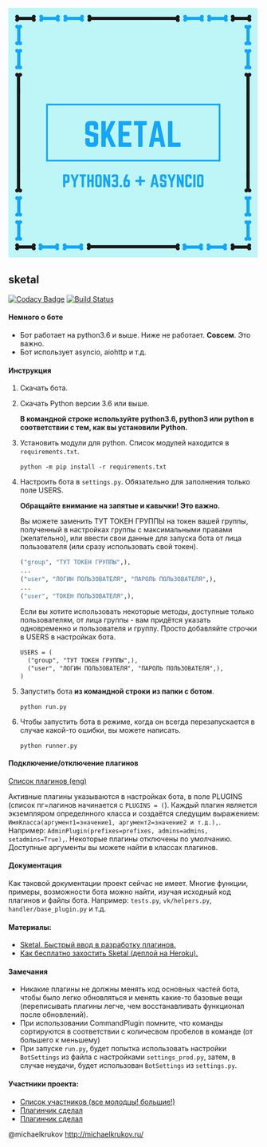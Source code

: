 ![Title](title.png)

## sketal

[![Codacy Badge](https://api.codacy.com/project/badge/Grade/1a5af7a2447a4f83838cb4ea9da0bb43)](https://www.codacy.com/app/m-krjukov/Sketal?utm_source=github.com&amp;utm_medium=referral&amp;utm_content=vk-brain/sketal&amp;utm_campaign=Badge_Grade) [![Build Status](https://travis-ci.org/vk-brain/sketal.svg?branch=master)](https://travis-ci.org/vk-brain/sketal)

#### Немного о боте
- Бот работает на python3.6 и выше. Ниже не работает. **Совсем**. Это важно.
- Бот использует asyncio, aiohttp и т.д.

#### Инструкция
1. Скачать бота.

2. Скачать Python версии 3.6 или выше.

   **В командной строке используйте python3.6, python3 или python в соответствии с тем, как вы установили Python.**

3. Установить модули для python. Список модулей находится в `requirements.txt`.
   ```
   python -m pip install -r requirements.txt
   ```

4. Настроить бота в `settings.py`. Обязательно для заполнения только поле USERS.

   **Обращайте внимание на запятые и кавычки! Это важно.**

   Вы можете заменить ТУТ ТОКЕН ГРУППЫ на токен вашей группы, полученный в настройках группы с максимальными правами (желательно), или ввести свои данные для запуска бота от лица пользователя (или сразу использовать свой токен).
   ```py
   ("group", "ТУТ ТОКЕН ГРУППЫ",),
   ...
   ("user", "ЛОГИН ПОЛЬЗОВАТЕЛЯ", "ПАРОЛЬ ПОЛЬЗОВАТЕЛЯ",),
   ...
   ("user", "ТОКЕН ПОЛЬЗОВАТЕЛЯ",),
   ```

   Если вы хотите использовать некоторые методы, доступные только пользователям, от лица группы - вам придётся указать одновременно и пользователя и группу. Просто добавляйте строчки в USERS в настройках бота.
   ```
   USERS = (
     ("group", "ТУТ ТОКЕН ГРУППЫ",),
     ("user", "ЛОГИН ПОЛЬЗОВАТЕЛЯ", "ПАРОЛЬ ПОЛЬЗОВАТЕЛЯ",),
   )
   ```

5. Запустить бота **из командной строки** **из папки с ботом**.
   ```
   python run.py
   ```

6. Чтобы запустить бота в режиме, когда он всегда перезапускается в случае какой-то ошибки, вы можете написать.
   ```
   python runner.py
   ```

#### Подключение/отключение плагинов
[Список плагинов (eng)](PLUGINS.md)

Активные плагины указываются в настройках бота, в поле PLUGINS (список пг=лагинов начинается с `PLUGINS = (`). Каждый плагин является экземпляром определнного класса и создаётся следущим выражением: `ИмяКласса(аргумент1=значение1, аргумент2=значение2 и т.д.),`. Например: `AdminPlugin(prefixes=prefixes, admins=admins, setadmins=True),`. Некоторые плагины отключены по умолчанию. Доступные аргументы вы можете найти в классах плагинов.

#### Документация
Как таковой документации проект сейчас не имеет. Многие функции, примеры, возможности бота можно найти, изучая исходный код плагинов и файлы бота. Например: `tests.py`, `vk/helpers.py`, `handler/base_plugin.py` и т.д.

#### Материалы:
- [Sketal. Быстрый ввод в разработку плагинов.](https://vk.com/@vkbraindev-quick-dev-start)
- [Как бесплатно захостить Sketal (деплой на Heroku).](http://disonds.com/2018/01/31/razviertyvaniie-python-bota-sketal-dlia-vkontaktie-na-heroku/)

#### Замечания
-  Никакие плагины не должны менять код основных частей бота, чтобы было легко обновляться и менять какие-то базовые вещи (переписывать плагины легче, чем восстанавливать функционал после обновлений).
- При использовании CommandPlugin помните, что команды сортируются в соответствии с количесвом пробелов в команде (от большего к меньшему)
- При запуске `run.py`, будет попытка использовать настройки `BotSettings` из файла с настройками `settings_prod.py`, затем, в случае неудачи, будет использован `BotSettings` из `settings.py`.

#### Участники проекта:
- [Список участников (все молодцы! большие!)](https://github.com/vk-brain/sketal/graphs/contributors)
- [Плагинчик сделал](https://github.com/TumkasCor)
- [Плагинчик сделал](https://github.com/Lis1us)

@michaelkrukov http://michaelkrukov.ru/
